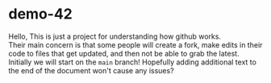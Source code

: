 # demo-42
Hello,
This is just a project
for understanding
how github works.  
Their main concern is that 
some people will create a
fork, make edits in their
code to files that get updated,
and then not be able to grab
the latest.  Initially we will
start on the `main` branch!
Hopefully adding additional text to the 
end of the document won't cause any issues?
